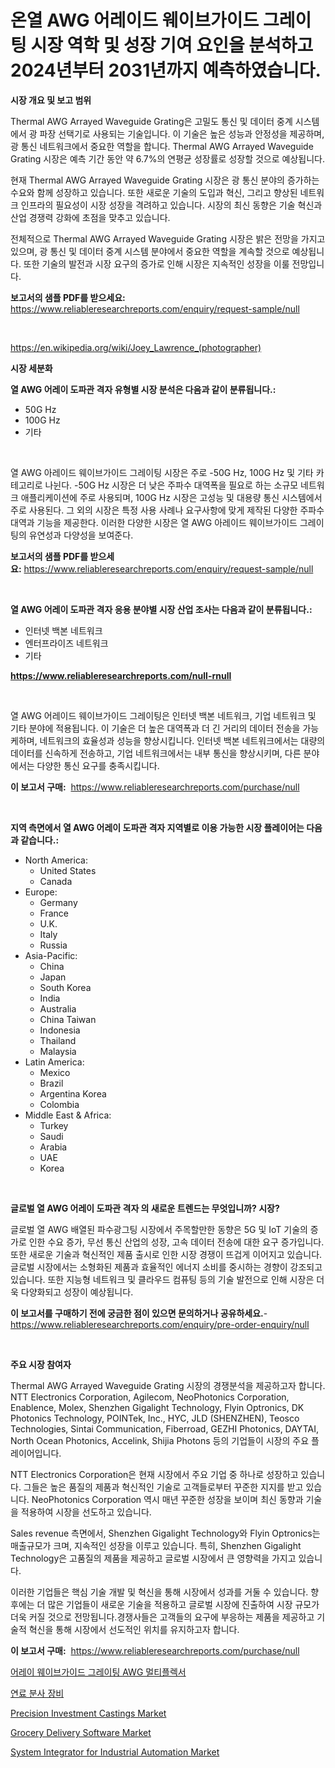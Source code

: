 <p><h1>온열 AWG 어레이드 웨이브가이드 그레이팅 시장 역학 및 성장 기여 요인을 분석하고 2024년부터 2031년까지 예측하였습니다.</h1></p><p><strong>시장 개요 및 보고 범위</strong></p>
<p><p>Thermal AWG Arrayed Waveguide Grating은 고밀도 통신 및 데이터 중계 시스템에서 광 파장 선택기로 사용되는 기술입니다. 이 기술은 높은 성능과 안정성을 제공하며, 광 통신 네트워크에서 중요한 역할을 합니다. Thermal AWG Arrayed Waveguide Grating 시장은 예측 기간 동안 약 6.7%의 연평균 성장률로 성장할 것으로 예상됩니다.</p><p>현재 Thermal AWG Arrayed Waveguide Grating 시장은 광 통신 분야의 증가하는 수요와 함께 성장하고 있습니다. 또한 새로운 기술의 도입과 혁신, 그리고 향상된 네트워크 인프라의 필요성이 시장 성장을 격려하고 있습니다. 시장의 최신 동향은 기술 혁신과 산업 경쟁력 강화에 초점을 맞추고 있습니다.</p><p>전체적으로 Thermal AWG Arrayed Waveguide Grating 시장은 밝은 전망을 가지고 있으며, 광 통신 및 데이터 중계 시스템 분야에서 중요한 역할을 계속할 것으로 예상됩니다. 또한 기술의 발전과 시장 요구의 증가로 인해 시장은 지속적인 성장을 이룰 전망입니다.</p></p>
<p><strong>보고서의 샘플 PDF를 받으세요:</strong> <a href="https://www.reliableresearchreports.com/enquiry/request-sample/null">https://www.reliableresearchreports.com/enquiry/request-sample/null</a></p>
<p>&nbsp;</p>
<p><a href="https://en.wikipedia.org/wiki/Joey_Lawrence_(photographer)">https://en.wikipedia.org/wiki/Joey_Lawrence_(photographer)</a></p>
<p><strong>시장 세분화</strong></p>
<p><strong>열 AWG 어레이 도파관 격자 유형별 시장 분석은 다음과 같이 분류됩니다.:</strong></p>
<p><ul><li>50G Hz</li><li>100G Hz</li><li>기타</li></ul></p>
<p>&nbsp;</p>
<p><p>열 AWG 아레이드 웨이브가이드 그레이팅 시장은 주로 -50G Hz, 100G Hz 및 기타 카테고리로 나뉜다. -50G Hz 시장은 더 낮은 주파수 대역폭을 필요로 하는 소규모 네트워크 애플리케이션에 주로 사용되며, 100G Hz 시장은 고성능 및 대용량 통신 시스템에서 주로 사용된다. 그 외의 시장은 특정 사용 사례나 요구사항에 맞게 제작된 다양한 주파수 대역과 기능을 제공한다. 이러한 다양한 시장은 열 AWG 아레이드 웨이브가이드 그레이팅의 유연성과 다양성을 보여준다.</p></p>
<p><strong>보고서의 샘플 PDF를 받으세요:</strong>&nbsp;<a href="https://www.reliableresearchreports.com/enquiry/request-sample/null">https://www.reliableresearchreports.com/enquiry/request-sample/null</a></p>
<p>&nbsp;</p>
<p><strong> 열 AWG 어레이 도파관 격자 응용 분야별 시장 산업 조사는 다음과 같이 분류됩니다.:</strong></p>
<p><ul><li>인터넷 백본 네트워크</li><li>엔터프라이즈 네트워크</li><li>기타</li></ul></p>
<p><strong><a href="https://www.reliableresearchreports.com/null-rnull">https://www.reliableresearchreports.com/null-rnull</a></strong></p>
<p>&nbsp;</p>
<p><p>열 AWG 어레이드 웨이브가이드 그레이팅은 인터넷 백본 네트워크, 기업 네트워크 및 기타 분야에 적용됩니다. 이 기술은 더 높은 대역폭과 더 긴 거리의 데이터 전송을 가능케하며, 네트워크의 효율성과 성능을 향상시킵니다. 인터넷 백본 네트워크에서는 대량의 데이터를 신속하게 전송하고, 기업 네트워크에서는 내부 통신을 향상시키며, 다른 분야에서는 다양한 통신 요구를 충족시킵니다.</p></p>
<p><strong>이 보고서 구매:</strong>&nbsp; <a href="https://www.reliableresearchreports.com/purchase/null">https://www.reliableresearchreports.com/purchase/null</a></p>
<p>&nbsp;</p>
<p><strong>지역 측면에서 열 AWG 어레이 도파관 격자 지역별로 이용 가능한 시장 플레이어는 다음과 같습니다.:</strong></p>
<p><ul>
    <li>
        North America:
        <ul>
            <li>United States</li>
            <li>Canada</li>
        </ul>
    </li>
    <li>
        Europe:
        <ul>
            <li>Germany</li>
            <li>France</li>
            <li>U.K.</li>
            <li>Italy</li>
            <li>Russia</li>
        </ul>
    </li>
    <li>
        Asia-Pacific:
        <ul>
            <li>China</li>
            <li>Japan</li>
            <li>South Korea</li>
            <li>India</li>
            <li>Australia</li>
            <li>China Taiwan</li>
            <li>Indonesia</li>
            <li>Thailand</li>
            <li>Malaysia</li>
        </ul>
    </li>
    <li>
        Latin America:
        <ul>
            <li>Mexico</li>
            <li>Brazil</li>
            <li>Argentina Korea</li>
            <li>Colombia</li>
        </ul>
    </li>
    <li>
        Middle East & Africa:
        <ul>
            <li>Turkey</li>
            <li>Saudi</li>
            <li>Arabia</li>
            <li>UAE</li>
            <li>Korea</li>
        </ul>
    </li>
    </ul></p>
<p>&nbsp;</p>
<p><strong>글로벌 열 AWG 어레이 도파관 격자 의 새로운 트렌드는 무엇입니까? 시장?</strong></p>
<p><p>글로벌 열 AWG 배열된 파수광그팅 시장에서 주목할만한 동향은 5G 및 IoT 기술의 증가로 인한 수요 증가, 무선 통신 산업의 성장, 고속 데이터 전송에 대한 요구 증가입니다. 또한 새로운 기술과 혁신적인 제품 출시로 인한 시장 경쟁이 뜨겁게 이어지고 있습니다. 글로벌 시장에서는 소형화된 제품과 효율적인 에너지 소비를 중시하는 경향이 강조되고 있습니다. 또한 지능형 네트워크 및 클라우드 컴퓨팅 등의 기술 발전으로 인해 시장은 더욱 다양화되고 성장이 예상됩니다.</p></p>
<p><strong>이 보고서를 구매하기 전에 궁금한 점이 있으면 문의하거나 공유하세요.</strong>- <a href="https://www.reliableresearchreports.com/enquiry/pre-order-enquiry/null">https://www.reliableresearchreports.com/enquiry/pre-order-enquiry/null</a></p>
<p>&nbsp;</p>
<p><strong>주요 시장 참여자</strong></p>
<p><p>Thermal AWG Arrayed Waveguide Grating 시장의 경쟁분석을 제공하고자 합니다. NTT Electronics Corporation, Agilecom, NeoPhotonics Corporation, Enablence, Molex, Shenzhen Gigalight Technology, Flyin Optronics, DK Photonics Technology, POINTek, Inc., HYC, JLD (SHENZHEN), Teosco Technologies, Sintai Communication, Fiberroad, GEZHI Photonics, DAYTAI, North Ocean Photonics, Accelink, Shijia Photons 등의 기업들이 시장의 주요 플레이어입니다.</p><p>NTT Electronics Corporation은 현재 시장에서 주요 기업 중 하나로 성장하고 있습니다. 그들은 높은 품질의 제품과 혁신적인 기술로 고객들로부터 꾸준한 지지를 받고 있습니다. NeoPhotonics Corporation 역시 매년 꾸준한 성장을 보이며 최신 동향과 기술을 적용하여 시장을 선도하고 있습니다.</p><p>Sales revenue 측면에서, Shenzhen Gigalight Technology와 Flyin Optronics는 매출규모가 크며, 지속적인 성장을 이루고 있습니다. 특히, Shenzhen Gigalight Technology은 고품질의 제품을 제공하고 글로벌 시장에서 큰 영향력을 가지고 있습니다.</p><p>이러한 기업들은 핵심 기술 개발 및 혁신을 통해 시장에서 성과를 거둘 수 있습니다. 향후에는 더 많은 기업들이 새로운 기술을 적용하고 글로벌 시장에 진출하여 시장 규모가 더욱 커질 것으로 전망됩니다.경쟁사들은 고객들의 요구에 부응하는 제품을 제공하고 기술적 혁신을 통해 시장에서 선도적인 위치를 유지하고자 합니다.</p></p>
<p><strong>이 보고서 구매:</strong>&nbsp;&nbsp;<a href="https://www.reliableresearchreports.com/purchase/null">https://www.reliableresearchreports.com/purchase/null</a></p>
<p><p><a href="https://github.com/sougarounis/Market-Research-Report-List-4/blob/main/6868875122843.md">어레이 웨이브가이드 그레이팅 AWG 멀티플렉서</a></p><p><a href="https://medium.com/@cierrahayes645/%EA%B8%80%EB%A1%9C%EB%B2%8C-%EC%97%B0%EB%A3%8C-%EC%A3%BC%EC%9E%85-%EC%9E%A5%EB%B9%84-%EC%8B%9C%EC%9E%A5%EC%9D%98-%ED%8F%AC%EA%B4%84%EC%A0%81-%EB%B6%84%EC%84%9D-%EC%84%B1%EC%9E%A5-%EC%B6%94%EC%84%B8-%EB%B0%8F-%EC%8B%9C%EC%9E%A5-%EC%98%88%EC%B8%A1-2024-2031-549f767f0a3c">연료 분사 장비</a></p><p><a href="https://github.com/RichRobinson5/Market-Research-Report-List-6/blob/main/precision-investment-castings-market.md">Precision Investment Castings Market</a></p><p><a href="https://issuu.com/reportprime-2/docs/grocery-delivery-software-market-size-2030.pptx">Grocery Delivery Software Market</a></p><p><a href="https://github.com/gdfhhhj/Market-Research-Report-List-5/blob/main/system-integrator-for-industrial-automation-market.md">System Integrator for Industrial Automation Market</a></p></p>